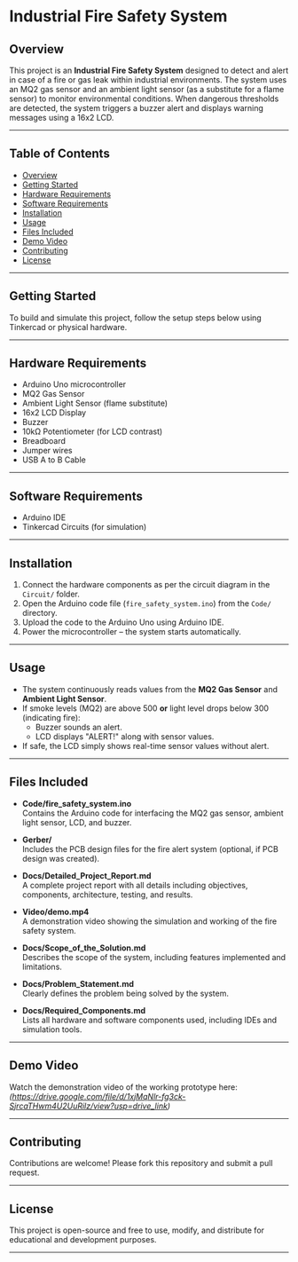 # Industrial Fire Safety System

## Overview
This project is an **Industrial Fire Safety System** designed to detect and alert in case of a fire or gas leak within industrial environments. The system uses an MQ2 gas sensor and an ambient light sensor (as a substitute for a flame sensor) to monitor environmental conditions. When dangerous thresholds are detected, the system triggers a buzzer alert and displays warning messages using a 16x2 LCD.

---

## Table of Contents
- [Overview](#overview)
- [Getting Started](#getting-started)
- [Hardware Requirements](#hardware-requirements)
- [Software Requirements](#software-requirements)
- [Installation](#installation)
- [Usage](#usage)
- [Files Included](#files-included)
- [Demo Video](#demo-video)
- [Contributing](#contributing)
- [License](#license)

---

## Getting Started
To build and simulate this project, follow the setup steps below using Tinkercad or physical hardware.

---

## Hardware Requirements
- Arduino Uno microcontroller  
- MQ2 Gas Sensor  
- Ambient Light Sensor (flame substitute)  
- 16x2 LCD Display  
- Buzzer  
- 10kΩ Potentiometer (for LCD contrast)  
- Breadboard  
- Jumper wires  
- USB A to B Cable

---

## Software Requirements
- Arduino IDE  
- Tinkercad Circuits (for simulation)  

---

## Installation
1. Connect the hardware components as per the circuit diagram in the `Circuit/` folder.
2. Open the Arduino code file (`fire_safety_system.ino`) from the `Code/` directory.
3. Upload the code to the Arduino Uno using Arduino IDE.
4. Power the microcontroller – the system starts automatically.

---

## Usage
- The system continuously reads values from the **MQ2 Gas Sensor** and **Ambient Light Sensor**.
- If smoke levels (MQ2) are above 500 **or** light level drops below 300 (indicating fire):
  - Buzzer sounds an alert.
  - LCD displays "ALERT!" along with sensor values.
- If safe, the LCD simply shows real-time sensor values without alert.

---

## Files Included


- **Code/fire_safety_system.ino**  
  Contains the Arduino code for interfacing the MQ2 gas sensor, ambient light sensor, LCD, and buzzer.

- **Gerber/**  
  Includes the PCB design files for the fire alert system (optional, if PCB design was created).

- **Docs/Detailed_Project_Report.md**  
  A complete project report with all details including objectives, components, architecture, testing, and results.

- **Video/demo.mp4**  
  A demonstration video showing the simulation and working of the fire safety system.

- **Docs/Scope_of_the_Solution.md**  
  Describes the scope of the system, including features implemented and limitations.

- **Docs/Problem_Statement.md**  
  Clearly defines the problem being solved by the system.

- **Docs/Required_Components.md**  
  Lists all hardware and software components used, including IDEs and simulation tools.



---

## Demo Video
Watch the demonstration video of the working prototype here:  
*(https://drive.google.com/file/d/1xjMqNlr-fg3ck-SjrcaTHwm4U2UuRilz/view?usp=drive_link)*

---

## Contributing
Contributions are welcome! Please fork this repository and submit a pull request.

---

## License
This project is open-source and free to use, modify, and distribute for educational and development purposes.

---

